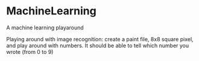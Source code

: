 # MachineLearning
A machine learning playaround


Playing around with image recognition: create a paint file, 8x8 square pixel, and play around with numbers. 
It should be able to tell which number you wrote (from 0 to 9)
